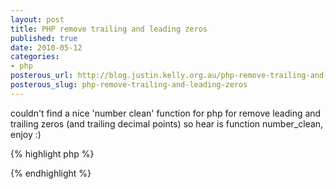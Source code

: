 ```yaml
--- 
layout: post
title: PHP remove trailing and leading zeros
published: true
date: 2010-05-12
categories:
- php
posterous_url: http://blog.justin.kelly.org.au/php-remove-trailing-and-leading-zeros
posterous_slug: php-remove-trailing-and-leading-zeros
---
```

couldn't find a nice 'number clean' function for php for remove leading and 
trailing zeros (and trailing decimal points) so hear is function number_clean, enjoy :)

{% highlight php %}
<?php

    /*
    * Function: number_clean
    * Purpose: Remove trailing and leading zeros - just to return cleaner number
    */ 
    public function number_clean($num){ 
    
        //remove zeros from end of number ie. 140.00000 becomes 140.
        $clean = rtrim($num, '0');
         //remove zeros from front of number ie. 0.33 becomes .33
        $clean = ltrim($clean, '0');
        //remove decimal point if an integer ie. 140. becomes 140
        $clean = rtrim($clean, '.');
     
        return $clean;
    }
?>
{% endhighlight %}
